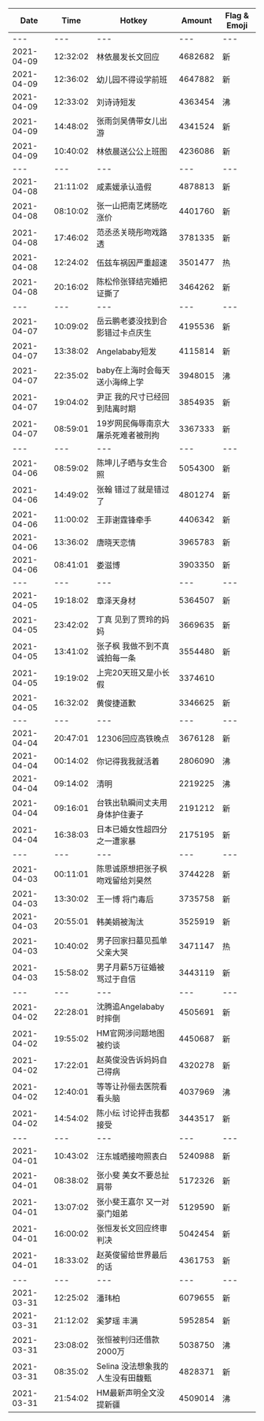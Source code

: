 Date | Time | Hotkey | Amount | Flag & Emoji 
--- | --- | --- | --- | ---
--- | --- | --- | --- | ---
2021-04-09|12:32:02|林依晨发长文回应|4682682|新 
2021-04-09|12:36:02|幼儿园不得设学前班|4647882|新 
2021-04-09|12:33:02|刘诗诗短发|4363454|沸 
2021-04-09|14:48:02|张雨剑吴倩带女儿出游|4341524|新 
2021-04-09|10:40:02|林依晨送公公上班图|4236086|新 
--- | --- | --- | --- | ---
2021-04-08|21:11:02|咸素媛承认造假|4878813|新 
2021-04-08|08:10:02|张一山把南艺烤肠吃涨价|4401760|新 
2021-04-08|17:46:02|范丞丞关晓彤吻戏路透|3781335|新 
2021-04-08|12:24:02|伍兹车祸因严重超速|3501477|热 
2021-04-08|20:16:02|陈松伶张铎结完婚把证撕了|3464262|新 
--- | --- | --- | --- | ---
2021-04-07|10:09:02|岳云鹏老婆没找到合影错过卡点庆生|4195536|新 
2021-04-07|13:38:02|Angelababy短发|4115814|新 
2021-04-07|22:35:02|baby在上海时会每天送小海绵上学|3948015|沸 
2021-04-07|19:04:02|尹正 我的尺寸已经回到陆离时期|3854935|新 
2021-04-07|08:59:01|19岁网民侮辱南京大屠杀死难者被刑拘|3367333|新 
--- | --- | --- | --- | ---
2021-04-06|08:59:02|陈坤儿子晒与女生合照|5054300|新 
2021-04-06|14:49:02|张翰 错过了就是错过了|4801274|新 
2021-04-06|11:00:02|王菲谢霆锋牵手|4406342|新 
2021-04-06|13:36:02|唐晓天恋情|3965783|新 
2021-04-06|08:41:01|娄滋博|3903350|新 
--- | --- | --- | --- | ---
2021-04-05|19:18:02|章泽天身材|5364507|新 
2021-04-05|23:42:02|丁真 见到了贾玲的妈妈|3669635|新 
2021-04-05|13:41:02|张子枫 我做不到不真诚拍每一条|3554480|新 
2021-04-05|19:19:02|上完20天班又是小长假|3374610| 
2021-04-05|16:32:02|黄俊捷道歉|3346625|新 
--- | --- | --- | --- | ---
2021-04-04|20:47:01|12306回应高铁晚点|3676128|新 
2021-04-04|00:14:02|你记得我我就活着|2806090|沸 
2021-04-04|09:14:02|清明|2219225|沸 
2021-04-04|09:16:01|台铁出轨瞬间丈夫用身体护住妻子|2191212|新 
2021-04-04|16:38:03|日本已婚女性超四分之一遭家暴|2175195|新 
--- | --- | --- | --- | ---
2021-04-03|00:11:01|陈思诚原想把张子枫吻戏留给刘昊然|3744228|新 
2021-04-03|13:30:02|王一博 将门毒后|3735758|新 
2021-04-03|20:55:01|韩美娟被淘汰|3525919|新 
2021-04-03|10:40:02|男子回家扫墓见孤单父亲大哭|3471147|热 
2021-04-03|15:58:02|男子月薪5万征婚被骂过于自信|3443119|新 
--- | --- | --- | --- | ---
2021-04-02|22:28:01|沈腾追Angelababy时摔倒|4505691|新 
2021-04-02|19:55:02|HM官网涉问题地图被约谈|4450687|新 
2021-04-02|17:22:01|赵英俊没告诉妈妈自己得病|4320278|新 
2021-04-02|12:40:01|等等让孙俪去医院看看头脑|4037969|沸 
2021-04-02|14:54:02|陈小纭 讨论抨击我都接受|3443517|新 
--- | --- | --- | --- | ---
2021-04-01|10:43:02|汪东城晒接吻照表白|5240988|新 
2021-04-01|08:38:02|张小斐 美女不要总扯肩带|5172326|新 
2021-04-01|13:07:02|张小斐王嘉尔 又一对豪门姐弟|5129590|新 
2021-04-01|16:00:02|张恒发长文回应终审判决|5042454|新 
2021-04-01|18:33:02|赵英俊留给世界最后的话|4361753|新 
--- | --- | --- | --- | ---
2021-03-31|12:25:02|潘玮柏|6079655|新 
2021-03-31|21:12:02|奚梦瑶 丰满|5952854|新 
2021-03-31|23:08:02|张恒被判归还借款2000万|5038750|沸 
2021-03-31|08:35:02|Selina 没法想象我的人生没有田馥甄|4828371|新 
2021-03-31|21:54:02|HM最新声明全文没提新疆|4509014|沸 

